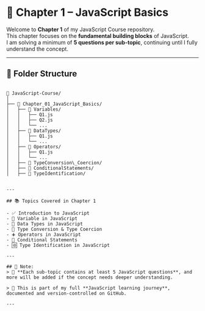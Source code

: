 # 📂 Chapter 1 – JavaScript Basics

Welcome to **Chapter 1** of my JavaScript Course repository.  
This chapter focuses on the **fundamental building blocks** of JavaScript.  
I am solving a minimum of **5 questions per sub-topic**, continuing until I fully understand the concept.

---

## 📁 Folder Structure

```

📁 JavaScript-Course/
│
├── 📂 Chapter_01_JavaScript_Basics/
│   ├── 📂 Variables/
│   │   ├── Q1.js
│   │   ├── Q2.js
│   │   └── ...
│   ├── 📂 DataTypes/
│   │   ├── Q1.js
│   │   └── ...
│   ├── 📂 Operators/
│   │   ├── Q1.js
│   │   └── ...
│   ├── 📂 TypeConversion\_Coercion/
│   ├── 📂 ConditionalStatements/
│   ├── 📂 TypeIdentification/


---

## 📚 Topics Covered in Chapter 1

- ✅ Introduction to JavaScript
- 🔢 Variable in JavaScript
- 🧠 Data Types in JavaScript
- 🔄 Type Conversion & Type Coercion
- ➕ Operators in JavaScript
- 🔁 Conditional Statements
- 🆔 Type Identification in JavaScript

---

## 📝 Note:
> 🔧 **Each sub-topic contains at least 5 JavaScript questions**, and more will be added if the concept needs deeper understanding.

> 📌 This is part of my full **JavaScript learning journey**, documented and version-controlled on GitHub.

---

